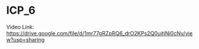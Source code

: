 # ICP_6

Video Link: https://drive.google.com/file/d/1mr77gRZpRQ6_drO2KPs2Q0uitjNi0cNv/view?usp=sharing
